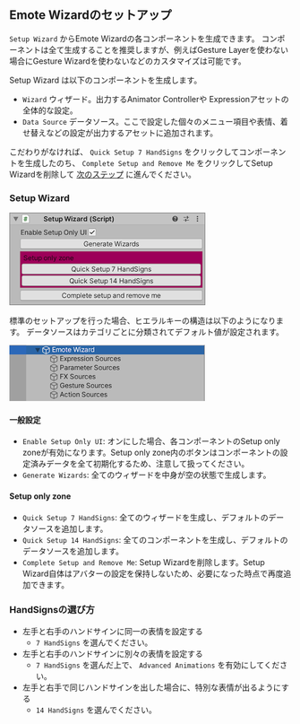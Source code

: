 ## Emote Wizardのセットアップ

`Setup Wizard` からEmote Wizardの各コンポーネントを生成できます。
コンポーネントは全て生成することを推奨しますが、例えばGesture Layerを使わない場合にGesture Wizardを使わないなどのカスタマイズは可能です。

Setup Wizard は以下のコンポーネントを生成します。

- `Wizard` ウィザード。出力するAnimator Controllerや Expressionアセットの全体的な設定。
- `Data Source` データソース。ここで設定した個々のメニュー項目や表情、着せ替えなどの設定が出力するアセットに追加されます。

こだわりがなければ、 `Quick Setup 7 HandSigns` をクリックしてコンポーネントを生成したのち、 `Complete Setup and Remove Me` をクリックしてSetup Wizardを削除して [次のステップ](3_AvatarSettings.md) に進んでください。

### Setup Wizard

![2.1.SetupWizard.png](img/2.1.SetupWizard.png)

標準のセットアップを行った場合、ヒエラルキーの構造は以下のようになります。
データソースはカテゴリごとに分類されてデフォルト値が設定されます。

![2.2.SetupResult.png](img/2.2.SetupResult.png)

#### 一般設定

- `Enable Setup Only UI`: オンにした場合、各コンポーネントのSetup only zoneが有効になります。Setup only zone内のボタンはコンポーネントの設定済みデータを全て初期化するため、注意して扱ってください。
- `Generate Wizards`: 全てのウィザードを中身が空の状態で生成します。

#### Setup only zone

- `Quick Setup 7 HandSigns`: 全てのウィザードを生成し、デフォルトのデータソースを追加します。
- `Quick Setup 14 HandSigns`: 全てのコンポーネントを生成し、デフォルトのデータソースを追加します。
- `Complete Setup and Remove Me`: Setup Wizardを削除します。Setup Wizard自体はアバターの設定を保持しないため、必要になった時点で再度追加できます。

### HandSignsの選び方

- 左手と右手のハンドサインに同一の表情を設定する
  - `7 HandSigns` を選んでください。
- 左手と右手のハンドサインに別々の表情を設定する
  - `7 HandSigns` を選んだ上で、 `Advanced Animations` を有効にしてください。
- 左手と右手で同じハンドサインを出した場合に、特別な表情が出るようにする
  - `14 HandSigns` を選んでください。


